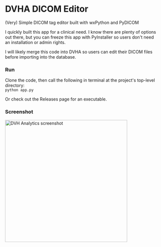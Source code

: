 # DVHA DICOM Editor
(Very) Simple DICOM tag editor built with wxPython and PyDICOM

I quickly built this app for a clinical need. I know there are plenty of options out there, but you can 
freeze this app with PyInstaller so users don't need an installation or admin rights.

I will likely merge this code into DVHA so users can edit their DICOM files before importing into the database.

### Run
Clone the code, then call the following in terminal at the project's top-level directory:  
`python app.py`

Or check out the Releases page for an executable.


### Screenshot
<img src='https://user-images.githubusercontent.com/4778878/77588902-bf417f80-6eb8-11ea-8123-bf6e3710fd91.png' align='center' width='400' alt="DVH Analytics screenshot">